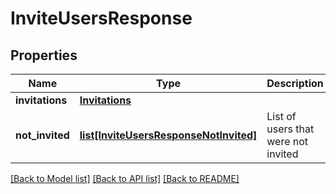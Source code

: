 # InviteUsersResponse

## Properties
Name | Type | Description | Notes
------------ | ------------- | ------------- | -------------
**invitations** | [**Invitations**](Invitations.md) |  | [optional] 
**not_invited** | [**list[InviteUsersResponseNotInvited]**](InviteUsersResponseNotInvited.md) | List of users that were not invited | [optional] 

[[Back to Model list]](../README.md#documentation-for-models) [[Back to API list]](../README.md#documentation-for-api-endpoints) [[Back to README]](../README.md)


